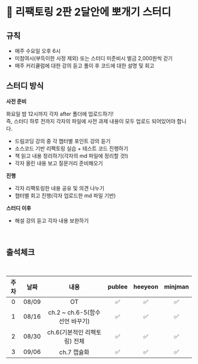 # :school: 리팩토링 2판 2달안에 뽀개기 스터디

## 규칙

- 매주 수요일 오후 6시
- 미참여시(부득이한 사정 제외) 또는 스터디 미준비시 벌금 2,000원씩 걷기
- 매주 커리큘럼에 대한 강의 듣고 풀이 후 코드에 대한 설명 및 회고

## 스터디 방식

**사전 준비**

화요일 밤 12시까지 각자 after 폴더에 업로드하기! <br />
즉, 스터디 하루 전까지 각자의 파일에 사전 과제 내용이 모두 업로드 되어있어야 합니다.

- 드림코딩 강의 중 각 챕터별 포인트 강의 듣기
- 소스코드 기반 리팩토링 실습 + 테스트 코드 진행하기
- 책 읽고 내용 정리하기(각자의 md 파일에 정리할 것!)
- 각자 올린 내용 보고 질문거리 준비해오기

**진행**

- 각자 리팩토링한 내용 공유 및 의견 나누기
- 챕터별 회고 진행(각자 업로드한 md 파일 기반)

**스터디 이후**

- 해설 강의 듣고 각자 내용 보완하기

<br/>

<pr>

## 출석체크

  <br/>

| 주차  |  날짜   |            내용            |  publee | heeyeon | minjman |
|:---:|:-----:|:------------------------:|:--------:| :-----: |:-------:|
|  0  | 08/09 |            OT            |  ✅  | ✅ |    ✅    |
|  1  | 08/16 | ch.2 ~ ch.6-5(함수 선언 바꾸기) |  ✅  | ✅ |    ✅    |
|  2  | 08/30 |    ch.6(기본적인 리팩토링) 전체    |  ✅  | ✅ |   ✅   |
|  3  | 09/06 |         ch.7 캡슐화         |  ✅  | ✅ |   ✅   |

</pr>
